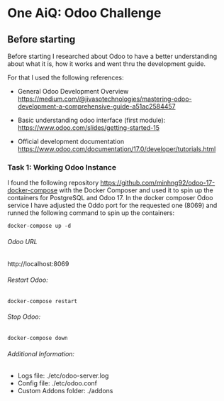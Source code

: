 
# One AiQ: Odoo Challenge

## Before starting
Before starting I researched about Odoo to have a better understanding about what it is, how it works and went thru the development guide. 

For that I used the following references: 
- General Odoo Development Overview
https://medium.com/@jivasotechnologies/mastering-odoo-development-a-comprehensive-guide-a51ac2584457

- Basic understanding odoo interface (first module):
https://www.odoo.com/slides/getting-started-15

- Official development documentation
https://www.odoo.com/documentation/17.0/developer/tutorials.html

### Task 1: Working Odoo Instance
I found the following repository https://github.com/minhng92/odoo-17-docker-compose with the Docker Composer and used it to spin up the containers for PostgreSQL and Odoo 17. In the docker composer Odoo service I have adjusted the Oddo port for the requested one (8069) and runned the following command to spin up the containers:

`docker-compose up -d`

###### Odoo URL
http://localhost:8069

###### Restart Odoo:
`docker-compose restart`

###### Stop Odoo:
`docker-compose down`

###### Additional Information:
- Logs file: ./etc/odoo-server.log
- Config file: ./etc/odoo.conf
- Custom Addons folder: ./addons




 